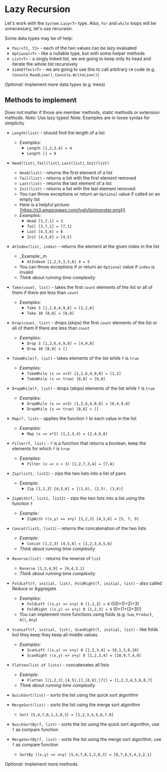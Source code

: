 # Lazy Recursion

Let's work with the `System.Lazy<T>` type. Also, `for` and `while` loops will be unnecessary, let's use recursion.

Some data types may be of help:
- `Pair<T1, T2>` - each of the two values can be lazy evaluated
- `Optional<T>` - like a nullable type, but with some helper methods
- `List<T>` - a singly linked list, we are going to keep only its head and iterate the whole list recursively
- `SideEffect<T>` - we are going to use this to call arbitrary `C#` code (e.g. `Console.ReadLine()`, `Console.WriteLine()`)

_Optional:_ Implement more data types (e.g. trees)

## Methods to implement

Does not matter if those are member methods, static methods or extension methods.
_Note:_ Use lazy types!
_Note:_ Examples are in loose syntax for simplicity

- `Length(list)` - should find the length of a list
  - _Examples:_
    - `Length [1,2,3,4] = 4`
	- `Length [] = 0`
- `Head(list)`, `Tail(list)`, `Last(list)`, `Init(list)`
  - `Head(list)` - returns the first element of a list
  - `Tail(list)` - returns a list with the first element removed
  - `Last(list)` - returns the last element of a list
  - `Init(list)` - returns a list with the last element removed
  - You can throw exceptions or return an `Optional` value if called on an empty list
  - Here is a helpful picture: [https://s3.amazonaws.com/lyah/listmonster.png]()
  - _Examples:_
    - `Head [3,7,1] = 3`
	- `Tail [3,7,1] = [7,1]`
	- `Last [4,5,6] = 6`
	- `Init [4,5,6] = [4,5]`
- `AtIndex(list, index)` - returns the element at the given index in the list
  - _Example:_m
    - `AtIndexm [1,2,5,3,5,6] 4 = 5`
  - You can throw exceptions if or return an `Optional` value if `index` is invalid
  - _Think about running time complexity_
- `Take(count, list)` - takes the first `count` elements of the list or all of them if there are less than `count`
  - _Examples:_
    - `Take 3 [1,2,6,4,9,8] = [1,2,6]`
	- `Take 10 [8,8] = [8,8]`
- `Drop(count, list)` - drops (skips) the first `count` elements of the list or all of them if there are less than `count`
  - _Examples:_
    - `Drop 3 [1,2,6,4,9,8] = [4,9,8]`
	- `Drop 10 [8,8] = []`
- `TakeWhile(f, list)` - takes elements of the list while `f` is `true`
  - _Examples:_
    - `TakeWhile (x => x<3) [1,2,6,4,9,8] = [1,2]`
	- `TakeWhile (x => true) [8,8] = [8,8]`
- `DropWhile(f, list)` - drops (skips) elements of the list while `f` is `true`
  - _Examples:_
    - `DropWhile (x => x<3) [1,2,6,4,9,8] = [6,4,9,8]`
	- `DropWhile (x => true) [8,8] = []`
- `Map(f, list)` - applies the function `f` to each value in the list
  - _Examples:_
    - `Map (x => x*2) [1,2,3,4] = [2,4,6,8]`
- `Filter(f, list)` - `f` is a function that returns a boolean, keep the elements for which `f` is `true`
  - _Examples:_
    - `Filter (x => x > 3) [1,2,7,3,4] = [7,4]`
- `Zip(list1, list2)` - zips the two lists into a list of pairs
  - _Example:_
    - `Zip [1,2,3] [4,5,6] = [(1,4), (2,5), (3,6)]`
- `ZipWith(f, list1, list2)` - zips the two lists into a list using the function `f`
  - _Example:_
    - `ZipWith ((x,y) => x+y) [1,2,3] [4,5,6] = [5, 7, 9]`
- `Concat(list1, list2)` - returns the concatenation of the two lists
  - _Example:_
    - `Concat [1,2,3] [4,5,6] = [1,2,3,4,5,6]`
  - _Think about running time complexity_
- `Reverse(list)` - returns the reverse of `list`
  - `Reverse [1,3,4,9] = [9,4,3,1]`
  - _Think about running time complexity_
- `FoldLeft(f, initial, list), FoldRight(f, initial, list)` - also called Reduce or Aggregate
  - _Examples:_
    - `FoldLeft ((x,y) => x+y) 0 [1,2,3] = 6` (((0+1)+2)+3)
    - `FoldRight ((x,y) => x+y) 0 [1,2,3] = 6` (0+(1+(2+3)))
  - You can implement more functions using folds (e.g. `Sum`, `Product`, `All`, `Any`)
- `ScanLeft(f, initial, list), ScanRight(f, initial, list)` - like folds but they keep they keep all middle values
  - _Examples:_
    - `ScanLeft ((x,y) => x+y) 0 [1,2,3,4] = [0,1,3,6,10]`
    - `ScanRight ((x,y) => x+y) 0 [1,2,3,4] = [10,9,7,4,0]`
- `Flatten(list of lists)` - concatenates all lists
  - _Example:_
    - `Flatten [[1,2,3],[4,5],[],[6,8],[7]] = [1,2,3,4,5,6,8,7]`
  - _Think about running time complexity_

- `QuickSort(list)` - sorts the list using the quick sort algorithm
- `MergeSort(list)` - sorts the list using the merge sort algorithm
  - `Sort [5,4,7,6,1,2,8,3] = [1,2,3,4,5,6,7,8]`
- `QuickSortBy(f, list)` - sorts the list using the quick sort algorithm, use `f` as compare function
- `MergeSortBy(f, list)` - sorts the list using the merge sort algorithm, use `f` as compare function
  - `SortBy ((x,y) => x>y) [5,4,7,6,1,2,8,3] = [8,7,6,5,4,3,2,1]`

_Optional:_ Implement more methods.
